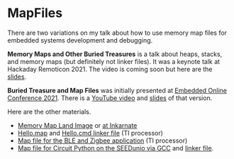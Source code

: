 # MapFiles
There are two variations on my talk about how to use memory map files for embedded systems development and debugging.

**Memory Maps and Other Buried Treasures** is a talk about heaps, stacks, and memory maps (but definitely not linker files). It was a keynote talk at Hackaday Remoticon 2021. The video is coming soon but here are the [slides](MemoryMapsAndOtherBuriedTreasure_slides_ewhite.pdf). 

**Buried Treasure and Map Files** was initially presented at [Embedded Online Conference 2021](https://www.embeddedonlineconference.com/session/Buried_Treasure_and_Map_Files). There is a [YouTube video](https://www.youtube.com/watch?v=XRXLUcbJIxY&ab_channel=EleciaWhite) and [slides](BuriedTreasureMapFiles_slides_ewhite.pdf) of that version.

Here are the other materials. 

 * [Memory Map Land Image](MemoryMapLand.jpg) or [at Inkarnate](https://inkarnate.com/m/QRENA5--memory-map-land/)
 * [Hello.map](hello.map) and [Hello.cmd linker file](hello.cmd) (TI processor)
 * [Map file for the BLE and Zigbee application](dmm_zc_switch_remote_display_oad_app_CC26X2R1_LAUNCHXL_tirtos_ccs.map) (TI processor)
 * [Map file for Circuit Python on the SEEDunio via GCC](circuit_python_seeduino_xaio_firmware.elf.map) and [linker file](circuit_python_seeduino_xaio_firmware_common.ld).
